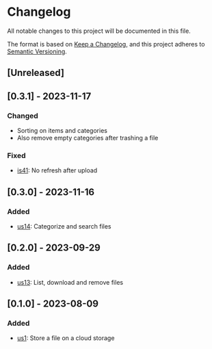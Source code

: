 # Changelog

All notable changes to this project will be documented in this file.

The format is based on [Keep a Changelog](https://keepachangelog.com/en/1.0.0/),
and this project adheres to [Semantic Versioning](https://semver.org/spec/v2.0.0.html).

## [Unreleased]

## [0.3.1] - 2023-11-17
### Changed
- Sorting on items and categories
- Also remove empty categories after trashing a file

### Fixed
- [is41](https://tree.taiga.io/project/musholic-storemydocs/issue/41): No refresh after upload

## [0.3.0] - 2023-11-16
### Added
- [us14](https://tree.taiga.io/project/musholic-storemydocs/us/14): Categorize and search files

## [0.2.0] - 2023-09-29
### Added
- [us13](https://tree.taiga.io/project/musholic-storemydocs/us/13): List, download and remove files

## [0.1.0] - 2023-08-09
### Added
- [us1](https://tree.taiga.io/project/musholic-storemydocs/us/1): Store a file on a cloud storage
